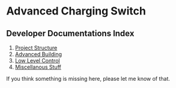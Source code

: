 # Advanced Charging Switch

## Developer Documentations Index

1. [Project Structure](structure.md)
2. [Advanced Building](building.md)
3. [Low Level Control](low_level.md)
4. [Miscellanous Stuff](miscellanous.md)

If you think something is missing here, please let me know of that.
